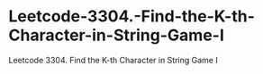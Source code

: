 # Leetcode-3304.-Find-the-K-th-Character-in-String-Game-I
Leetcode 3304. Find the K-th Character in String Game I
